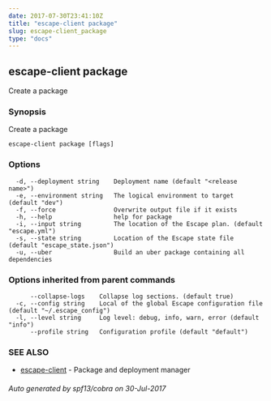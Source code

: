 ```yaml
---
date: 2017-07-30T23:41:10Z
title: "escape-client package"
slug: escape-client_package
type: "docs"
---
```

## escape-client package

Create a package

### Synopsis


Create a package

```
escape-client package [flags]
```

### Options

```
  -d, --deployment string    Deployment name (default "<release name>")
  -e, --environment string   The logical environment to target (default "dev")
  -f, --force                Overwrite output file if it exists
  -h, --help                 help for package
  -i, --input string         The location of the Escape plan. (default "escape.yml")
  -s, --state string         Location of the Escape state file (default "escape_state.json")
  -u, --uber                 Build an uber package containing all dependencies
```

### Options inherited from parent commands

```
      --collapse-logs    Collapse log sections. (default true)
  -c, --config string    Local of the global Escape configuration file (default "~/.escape_config")
  -l, --level string     Log level: debug, info, warn, error (default "info")
      --profile string   Configuration profile (default "default")
```

### SEE ALSO
* [escape-client](../escape-client/)	 - Package and deployment manager

###### Auto generated by spf13/cobra on 30-Jul-2017
